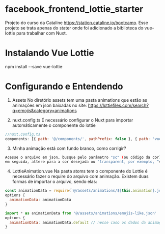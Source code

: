 # facebook_frontend_lottie_starter
Projeto do curso da Cataline https://station.cataline.io/bootcamp.
Esse projeto se trata apenas do stater onde foi adicionado a biblioteca do vue-lottie para trabalhar com Nuxt.

# Instalando Vue Lottie
npm install --save vue-lottie

# Configurando e Entendendo

1) Assets
No diretório assets tem uma pasta animations que estão as animações em json baixadas no site: https://lottiefiles.com/search?q=emojis&category=animations



2) nuxt.config.ts
É necessário configurar o Nuxt para importar automáticamente o componente do lottie
```js
//nuxt.config.ts
components: [{ path: '@/components/', pathPrefix: false }, { path: 'vue-lottie/src/lottie.vue', pathPrefix: false }],
```



3) Minha animação está com fundo branco, como corrigir?
```bash
Acesse o arquivo em json, busque pelo parâmetro "sc" (ou código da cor), 
em seguida, altere para a cor desejada ou "transparent, por exemplo, "sc":"#ffffff" para "sc":"transparent"
```



4) LottieAnimation.vue
Na pasta atoms tem o componente do Lottie é necessário fazer o require do arquivo com animação. 
Existem duas formas de importar o arquivo, sendo elas:
```js
const animationData = require(`@/assets/animations/${this.animation}.json`)
options {
  animationData: animationData
}

import * as animationData from '@/assets/animations/emojis-like.json'
options {
  animationData: animationData.default // nesse caso os dados da animação fica dentro da propriedade 'default'
}
```

